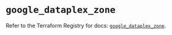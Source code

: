 # `google_dataplex_zone`

Refer to the Terraform Registry for docs: [`google_dataplex_zone`](https://registry.terraform.io/providers/hashicorp/google/6.17.0/docs/resources/dataplex_zone).

